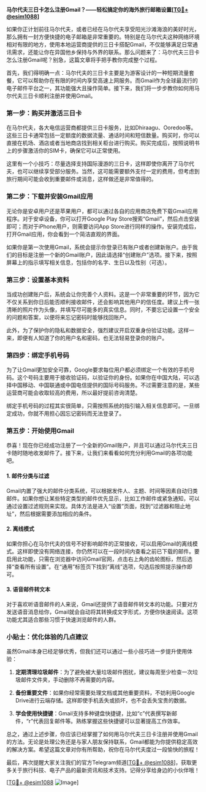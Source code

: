 **马尔代夫三日卡怎么注册Gmail？——轻松搞定你的海外旅行邮箱设置[[TG💪+ @esim1088](https://t.me/s/esim1088)]**

如果你正计划前往马尔代夫，或者已经在马尔代夫享受阳光沙滩海浪的美好时光，那么拥有一封方便快捷的电子邮箱是非常重要的。特别是在马尔代夫这种网络环境相对有限的地方，使用本地运营商提供的三日卡搭配Gmail，不仅能够满足日常通讯需求，还能让你在异国他乡保持与外界的联系。那么问题来了：马尔代夫三日卡怎么注册Gmail呢？别急，这篇文章将手把手教你完成整个过程。

首先，我们得明确一点：马尔代夫的三日卡主要是为游客设计的一种短期流量套餐，它可以帮助你在有限的时间内享受高速上网服务。而Gmail作为全球最流行的电子邮件平台之一，其功能强大且操作简单。接下来，我们将一步步教你如何用马尔代夫三日卡顺利注册并使用Gmail。

### 第一步：购买并激活三日卡

在马尔代夫，各大电信运营商都提供三日卡服务，比如Dhiraagu、Ooredoo等。这些三日卡通常包括一定额度的数据流量、通话时间和短信数量。购买时，你可以直接在机场、酒店或者当地商店找到相关柜台进行购买。购买完成后，按照说明书上的步骤激活你的SIM卡，确保它可以正常使用。

这里有一个小技巧：尽量选择支持国际漫游的三日卡，这样即使你离开了马尔代夫，也可以继续享受部分服务。当然，这可能需要额外支付一定的费用，但考虑到旅行期间可能会收到重要邮件或消息，这样做还是非常值得的。

### 第二步：下载并安装Gmail应用

无论你是安卓用户还是苹果用户，都可以通过各自的应用商店免费下载Gmail应用程序。对于安卓设备，你可以打开Google Play Store搜索“Gmail”，然后点击安装即可；而对于iPhone用户，则需要访问App Store进行同样的操作。安装完成后，打开Gmail应用，你会看到一个简洁直观的界面。

如果你是第一次使用Gmail，系统会提示你登录已有账户或者创建新账户。由于我们的目标是注册一个新的Gmail账户，因此请选择“创建账户”选项。接下来，按照屏幕上的指示填写相关信息，包括你的名字、生日以及性别（可选）。

### 第三步：设置基本资料

当成功创建账户后，系统会让你完善个人资料。这是一个非常重要的环节，因为它不仅关系到你日后能否顺利接收邮件，还会影响其他用户的信任度。建议上传一张清晰的照片作为头像，并填写尽可能多的真实信息。同时，不要忘记设置一个安全的问题和答案，以便将来忘记密码时能够找回账户。

此外，为了保护你的隐私和数据安全，强烈建议开启双重身份验证功能。这样一来，即便有人知道了你的用户名和密码，也无法轻易登录你的账户。

### 第四步：绑定手机号码

为了让Gmail更加安全可靠，Google要求每位用户都必须绑定一个有效的手机号码。这个号码主要用于接收验证码，以验证你的身份。如果你在中国大陆，可以选择中国移动、中国联通或中国电信提供的国际号码服务。不过需要注意的是，某些运营商可能会收取较高的费用，所以最好提前咨询清楚。

绑定手机号码的过程其实很简单，只需按照系统的指引输入相关信息即可。一旦绑定成功，你就不用担心因忘记密码而无法登录了。

### 第五步：开始使用Gmail

恭喜！现在你已经成功注册了一个全新的Gmail账户，并且可以通过马尔代夫三日卡随时随地收发邮件了。接下来，让我们来看看如何充分利用Gmail的各项功能吧。

#### 1. 邮件分类与过滤
Gmail内置了强大的邮件分类系统，可以根据发件人、主题、时间等因素自动归类邮件。如果你想让某些特定类型的邮件优先显示，比如工作邮件或紧急通知，可以通过设置过滤规则来实现。具体方法是进入“设置”页面，找到“过滤器和阻止地址”，然后根据需要添加相应的条件。

#### 2. 离线模式
如果你担心在马尔代夫的信号不好影响邮件的正常接收，可以启用Gmail的离线模式。这样即使没有网络连接，你仍然可以在一段时间内查看之前已下载的邮件。要启用此功能，只需在浏览器中访问Gmail官网，点击右上角的齿轮图标，然后选择“查看所有设置”。在“通用”标签页下找到“离线”选项，勾选后按照提示操作即可。

#### 3. 语音邮件转文本
对于喜欢听语音邮件的人来说，Gmail还提供了语音邮件转文本的功能。只要对方发送语音消息给你，Gmail就会自动将其转换成文字形式，方便你快速阅读。这项功能尤其适合那些习惯于快速浏览邮件的人群。

### 小贴士：优化体验的几点建议

虽然Gmail本身已经足够优秀，但我们还可以通过一些小技巧进一步提升使用体验：

1. **定期清理垃圾邮件**：为了避免被大量垃圾邮件困扰，建议每周至少检查一次垃圾邮件文件夹，手动删除不再需要的内容。
   
2. **备份重要文件**：如果你经常需要处理文档或其他重要资料，不妨利用Google Drive进行云端存储。这样即使手机丢失或损坏，也不会丢失宝贵的数据。

3. **学会使用快捷键**：Gmail支持多种键盘快捷键，比如“c”代表撰写新邮件，“r”代表回复邮件等。熟练掌握这些快捷键可以显著提高工作效率。

总之，通过上述步骤，你应该已经掌握了如何用马尔代夫三日卡注册并使用Gmail的方法。无论是处理公务还是与家人朋友保持联系，Gmail都能为你提供稳定高效的解决方案。希望这篇文章对你有所帮助，祝你在马尔代夫度过一段愉快的旅程！

最后，再次提醒大家关注我们的官方Telegram频道[[TG💪+ @esim1088](https://t.me/s/esim1088)]，获取更多关于旅行科技、电子产品的最新资讯和技术支持。记得分享给身边的小伙伴哦！

[[TG💪+ @esim1088](https://t.me/s/esim1088) ![Image](https://i.postimg.cc/4NQfJmqS/Snipaste-2025-05-13-00-14-12.png)]